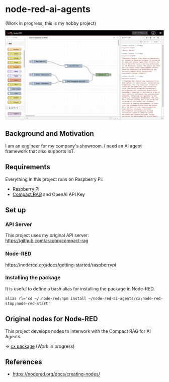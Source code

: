 # node-red-ai-agents

(Work in progress, this is my hobby project)

<img src="./docs/first_test.jpeg" width=700>

## Background and Motivation

I am an engineer for my company's showroom. I need an AI agent framework that also supports IoT.

## Requirements

Everything in this project runs on Raspberry Pi:

- Raspberry Pi
- [Compact RAG](https://github.com/araobp/compact-rag) and OpenAI API Key

## Set up

### API Server

This project uses my original API server: https://github.com/araobp/compact-rag

### Node-RED

https://nodered.org/docs/getting-started/raspberrypi

### Installing the package

It is useful to define a bash alias for installing the package in Node-RED.
```
alias rl='cd ~/.node-red;npm install ~/node-red-ai-agents/cx;node-red-stop;node-red-start'
```

## Original nodes for Node-RED 

This project develops nodes to interwork with the Compact RAG for AI Agents.

=> [cx package](./cx) (Work in progress)

## References

- https://nodered.org/docs/creating-nodes/
 
